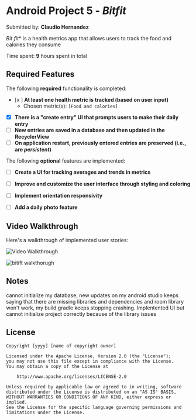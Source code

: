 # Android Project 5 - *Bitfit*

Submitted by: **Claudio Hernandez**

*Bit fit** is a health metrics app that allows users to track the food and calories they consume

Time spent: **9** hours spent in total

## Required Features

The following **required** functionality is completed:

- [x ] **At least one health metric is tracked (based on user input)**
  - Chosen metric(s): `[Food and calories]`
- [x] **There is a "create entry" UI that prompts users to make their daily entry**
- [ ] **New entries are saved in a database and then updated in the RecyclerView**
- [ ] **On application restart, previously entered entries are preserved (i.e., are *persistent*)**
 
The following **optional** features are implemented:

- [ ] **Create a UI for tracking averages and trends in metrics**
- [ ] **Improve and customize the user interface through styling and coloring**
- [ ] **Implement orientation responsivity**
- [ ] **Add a daily photo feature**


## Video Walkthrough

Here's a walkthrough of implemented user stories:

<img src='http://i.imgur.com/link/to/your/gif/file.gif' title='Video Walkthrough' width='' alt='Video Walkthrough' />

![bitift walkthorugh](https://user-images.githubusercontent.com/101302200/228133734-2040837b-5e7a-4012-b9ee-bbf723408f5a.gif)


## Notes

cannot initialize my database, new updates on my android studio keeps saying that there are missing libraries and dependencies and room library won't work, my build gradle keeps stopping crashing.
Implentented UI but cannot initialize project correctly because of the library issues

## License

    Copyright [yyyy] [name of copyright owner]

    Licensed under the Apache License, Version 2.0 (the "License");
    you may not use this file except in compliance with the License.
    You may obtain a copy of the License at

        http://www.apache.org/licenses/LICENSE-2.0

    Unless required by applicable law or agreed to in writing, software
    distributed under the License is distributed on an "AS IS" BASIS,
    WITHOUT WARRANTIES OR CONDITIONS OF ANY KIND, either express or implied.
    See the License for the specific language governing permissions and
    limitations under the License.
